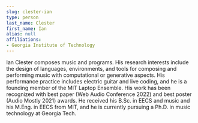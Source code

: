 ```yaml
---
slug: clester-ian
type: person
last_name: Clester
first_name: Ian
alias: null
affiliations:
- Georgia Institute of Technology
---
```


Ian Clester composes music and programs. His research interests include the design of languages, environments, and tools for composing and performing music with computational or generative aspects. His performance practice includes electric guitar and live coding, and he is a founding member of the MIT Laptop Ensemble. His work has been recognized with best paper (Web Audio Conference 2022) and best poster (Audio Mostly 2021) awards. He received his B.Sc. in EECS and music and his M.Eng. in EECS from MIT, and he is currently pursuing a Ph.D. in music technology at Georgia Tech.